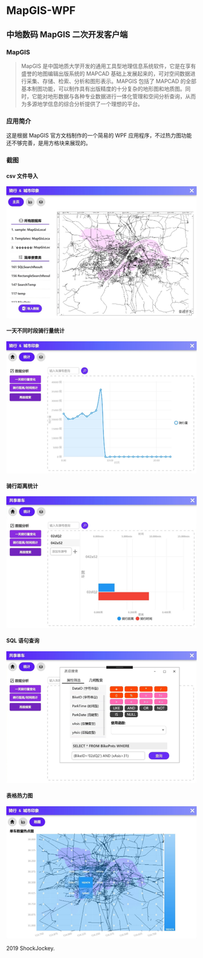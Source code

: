 # MapGIS-WPF
## <b>中地数码 MapGIS 二次开发客户端</b>

### MapGIS
> MapGIS 是中国地质大学开发的通用工具型地理信息系统软件，它是在享有盛誉的地图编辑出版系统的 MAPCAD 基础上发展起来的，可对空间数据进行采集、存储、检索、分析和图形表示。MAPGIS 包括了 MAPCAD 的全部基本制图功能，可以制作具有出版精度的十分复杂的地形图和地质图。同时，它能对地形数据与各种专业数据进行一体化管理和空间分析查询，从而为多源地学信息的综合分析提供了一个理想的平台。

### 应用简介
这是根据 MapGIS 官方文档制作的一个简易的 WPF 应用程序，不过热力图功能还不够完善，是用方格块来展现的。

### 截图

#### csv 文件导入
![截图](Assets/README_IMG/1.png)

#### 一天不同时段骑行量统计
![截图](Assets/README_IMG/2.png)

#### 骑行距离统计
![截图](Assets/README_IMG/3.png)

#### SQL 语句查询
![截图](Assets/README_IMG/4.png)

#### 表格热力图
![截图](Assets/README_IMG/5.png)

2019 ShockJockey.
